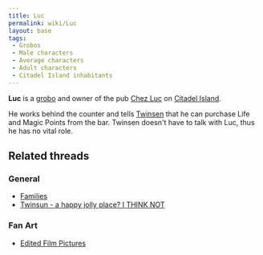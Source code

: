 ```yaml
---
title: Luc
permalink: wiki/Luc
layout: base
tags:
 - Grobos
 - Male characters
 - Average characters
 - Adult characters
 - Citadel Island inhabitants
---
```


**Luc** is a [grobo](grobo "wikilink") and owner of the pub [Chez
Luc](Chez_Luc "wikilink") on [Citadel
Island](Citadel_Island "wikilink").

He works behind the counter and tells [Twinsen](Twinsen "wikilink") that
he can purchase Life and Magic Points from the bar. Twinsen doesn't have
to talk with Luc, thus he has no vital role.

## Related threads

### General

- [Families](https://forum.magicball.net/showthread.php?t=7972)
- [Twinsun - a happy jolly place? I THINK
  NOT](https://forum.magicball.net/showthread.php?t=155)

### Fan Art

- [Edited Film
  Pictures](http://forum.magicball.net/showthread.php?p=76367#post76367)
